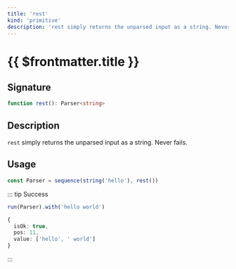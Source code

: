 ```yaml
---
title: 'rest'
kind: 'primitive'
description: 'rest simply returns the unparsed input as a string. Never fails.'
---
```


# {{ $frontmatter.title }}

## Signature

```ts
function rest(): Parser<string>
```

## Description

`rest` simply returns the unparsed input as a string. Never fails.

## Usage

```ts
const Parser = sequence(string('hello'), rest())
```

::: tip Success
```ts
run(Parser).with('hello world')

{
  isOk: true,
  pos: 11,
  value: ['hello', ' world']
}
```
:::


